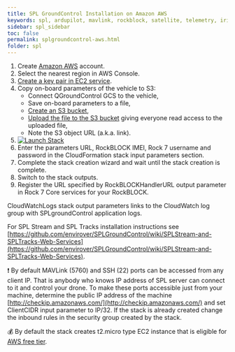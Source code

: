 ```yaml
---
title: SPL GroundControl Installation on Amazon AWS
keywords: spl, ardupilot, mavlink, rockblock, satellite, telemetry, iridium, unmanned vehicle, sbd, amazon, aws
sidebar: spl_sidebar
toc: false
permalink: splgroundcontrol-aws.html
folder: spl
---
```


1. Create [Amazon AWS](https://aws.amazon.com/) account.
2. Select the nearest region in AWS Console.
3. [Create a key pair in EC2 service](http://docs.aws.amazon.com/AWSEC2/latest/UserGuide/ec2-key-pairs.html#having-ec2-create-your-key-pair).
4. Copy on-board parameters of the vehicle to S3:
   * Connect QGroundControl GCS to the vehicle, 
   * Save on-board parameters to a file, 
   * [Create an S3 bucket](http://docs.aws.amazon.com/AmazonS3/latest/gsg/CreatingABucket.html),
   * [Upload the file to the S3 bucket](http://docs.aws.amazon.com/AmazonS3/latest/gsg/PuttingAnObjectInABucket.html) giving everyone read access to the uploaded file, 
   * Note the S3 object URL (a.k.a. link).  
5. [![Launch Stack](https://s3.amazonaws.com/cloudformation-examples/cloudformation-launch-stack.png)]( https://console.aws.amazon.com/cloudformation/home?#/stacks/new?stackName=spl&templateURL=https://s3-us-west-2.amazonaws.com/envirover/spl/spl.template)
6. Enter the parameters URL, RockBLOCK IMEI, Rock 7 username and password in the CloudFormation stack input parameters section.
7. Complete the stack creation wizard and wait until the stack creation is complete.
8. Switch to the stack outputs.
9. Register the URL specified by RockBLOCKHandlerURL output parameter in Rock 7 Core services for your RockBLOCK.

CloudWatchLogs stack output parameters links to the CloudWatch log group with SPLgroundControl application logs. 

For SPL Stream and SPL Tracks installation instructions see [https://github.com/envirover/SPLGroundControl/wiki/SPLStream-and-SPLTracks-Web-Services](https://github.com/envirover/SPLGroundControl/wiki/SPLStream-and-SPLTracks-Web-Services).

:exclamation: By default MAVLink (5760) and SSH (22) ports can be accessed from any client IP. That is anybody who knows IP address of SPL server can connect to it and control your drone. To make these ports accessible just from your machine, determine the public IP address of the machine [http://checkip.amazonaws.com/](http://checkip.amazonaws.com/) and set ClientCIDR input parameter to IP/32. If the stack is already created change the inbound rules in the security group created by the stack.

:moneybag:  By default the stack creates t2.micro type EC2 instance that is eligible for [AWS free tier](https://aws.amazon.com/s/dm/optimization/server-side-test/free-tier/free_np/).  

